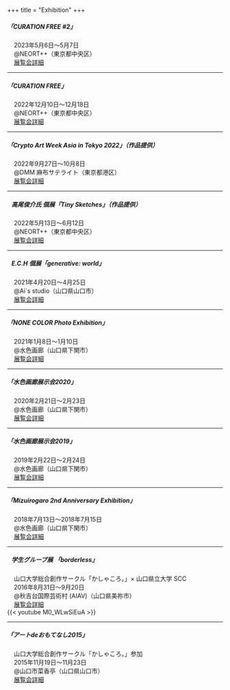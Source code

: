 +++
title = "Exhibition"
+++

##### 「CURATION FREE #2」  
&nbsp;&nbsp;&nbsp;&nbsp;2023年5月6日〜5月7日  
&nbsp;&nbsp;&nbsp;&nbsp;@NEORT++（東京都中央区）  
&nbsp;&nbsp;&nbsp;&nbsp;[展覧会詳細](https://neort.io/challenge/ch4hvjsn70rhlpf0n460) 

***

##### 「CURATION FREE」  
&nbsp;&nbsp;&nbsp;&nbsp;2022年12月10日〜12月18日  
&nbsp;&nbsp;&nbsp;&nbsp;@NEORT++（東京都中央区）  
&nbsp;&nbsp;&nbsp;&nbsp;[展覧会詳細](https://two.neort.io/ja/exhibitions/curation_free)  

***

##### 「Crypto Art Week Asia in Tokyo 2022」（作品提供）  
&nbsp;&nbsp;&nbsp;&nbsp;2022年9月27日〜10月8日  
&nbsp;&nbsp;&nbsp;&nbsp;@DMM 麻布サテライト（東京都港区）  
&nbsp;&nbsp;&nbsp;&nbsp;[展覧会詳細](https://2022.cawa.tokyo/)  

***

##### &nbsp;&nbsp;&nbsp;高尾俊介氏 個展「Tiny Sketches」（作品提供）  
&nbsp;&nbsp;&nbsp;&nbsp;2022年5月13日〜6月12日  
&nbsp;&nbsp;&nbsp;&nbsp;@NEORT++（東京都中央区）  
&nbsp;&nbsp;&nbsp;&nbsp;[展覧会詳細](https://tinysketches.neort.io/ja)  

***

##### &nbsp;&nbsp;&nbsp;E.C.H 個展「generative: world」  
&nbsp;&nbsp;&nbsp;&nbsp;2021年4月20日〜4月25日  
&nbsp;&nbsp;&nbsp;&nbsp;@Ai`s studio（山口県山口市）  
&nbsp;&nbsp;&nbsp;&nbsp;[展覧会詳細](https://www.facebook.com/ma.ai.studio/posts/pfbid02FsZU4Do7cyD8hmNy6iiTMBow1jjeMQWVh9NZokqS12qcXBNmEKd2C5TtBqHgKM8kl)  

***

##### 「NONE COLOR Photo Exhibition」  
&nbsp;&nbsp;&nbsp;&nbsp;2021年1月8日～1月10日  
&nbsp;&nbsp;&nbsp;&nbsp;@水色画廊（山口県下関市）  
&nbsp;&nbsp;&nbsp;&nbsp;[展覧会詳細](https://fb.me/e/Xw7rq7j0)  

***

##### 「水色画廊展示会2020」  
&nbsp;&nbsp;&nbsp;&nbsp;2020年2月21日～2月23日  
&nbsp;&nbsp;&nbsp;&nbsp;@水色画廊（山口県下関市）  
&nbsp;&nbsp;&nbsp;&nbsp;[展覧会詳細](https://twitter.com/mizuirogaro/status/1223558356482183169)  

***

##### 「水色画廊展示会2019」  
&nbsp;&nbsp;&nbsp;&nbsp;2019年2月22日～2月24日  
&nbsp;&nbsp;&nbsp;&nbsp;@水色画廊（山口県下関市）  
&nbsp;&nbsp;&nbsp;&nbsp;[展覧会詳細](https://taisa.hatenablog.jp/entry/mizuirogaroexhibition2019)  

***

##### 「Mizuirogaro 2nd Anniversary Exhibition」  
&nbsp;&nbsp;&nbsp;&nbsp;2018年7月13日～2018年7月15日  
&nbsp;&nbsp;&nbsp;&nbsp;@水色画廊（山口県下関市）  
&nbsp;&nbsp;&nbsp;&nbsp;[展覧会詳細](https://fb.me/e/gtZjo7m3S)  

***

##### &nbsp;&nbsp;&nbsp;学生グループ展 「borderless」  
&nbsp;&nbsp;&nbsp;&nbsp;山口大学総合創作サークル「かしゃころ。」× 山口県立大学 SCC  
&nbsp;&nbsp;&nbsp;&nbsp;2016年8月31日～9月20日  
&nbsp;&nbsp;&nbsp;&nbsp;@秋吉台国際芸術村 (AIAV)（山口県美祢市）  
&nbsp;&nbsp;&nbsp;&nbsp;[展覧会詳細](https://aiav.jp/4541/)  
{{< youtube M0_WLwSiEuA >}}  

***

##### 「アートdeおもてなし2015」  
&nbsp;&nbsp;&nbsp;&nbsp;山口大学総合創作サークル「かしゃころ。」参加  
&nbsp;&nbsp;&nbsp;&nbsp;2015年11月19日～11月23日  
&nbsp;&nbsp;&nbsp;&nbsp;@山口市菜香亭（山口県山口市）  
&nbsp;&nbsp;&nbsp;&nbsp;[展覧会詳細](http://lookyamaguchi.blog70.fc2.com/blog-entry-711.html?sp)